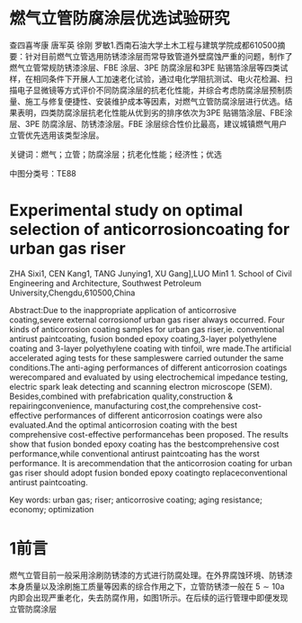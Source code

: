 # 燃气立管防腐涂层优选试验研究

查四喜岑康 唐军英 徐刚 罗敏1.西南石油大学土木工程与建筑学院成都610500摘要：针对目前燃气立管选用防锈漆涂层而常导致管道外壁腐蚀严重的问题，制作了燃气立管常规防锈漆涂层、FBE 涂层、3PE 防腐涂层和3PE 贴锡箔涂层等四类试样，在相同条件下开展人工加速老化试验，通过电化学阻抗测试、电火花检漏、扫描电子显微镜等方式评价不同防腐涂层的抗老化性能，并综合考虑防腐涂层预制质量、施工与修复便捷性、安装维护成本等因素，对燃气立管防腐涂层进行优选。结果表明，四类防腐涂层抗老化性能从优到劣的排序依次为3PE 贴锡箔涂层、FBE涂层、3PE 防腐涂层、防锈漆涂层。FBE 涂层综合性价比最高，建议城镇燃气用户立管优先选用该类型涂层。

关键词：燃气；立管；防腐涂层；抗老化性能；经济性；优选

中图分类号：TE88

# Experimental study on optimal selection of anticorrosioncoating for urban gas riser

ZHA Sixi1, CEN Kang1, TANG Junying1, XU Gang],LUO Min1 1. School of Civil Engineering and Architecture, Southwest Petroleum University,Chengdu,610500,China

Abstract:Due to the inappropriate application of anticorrosive coating,severe external corrosionof urban gas riser always occurred. Four kinds of anticorrosion coating samples for urban gas riser,ie. conventional antirust paintcoating, fusion bonded epoxy coating,3-layer polyethylene coating and 3-layer polyethylene coating with tinfoil, wre made.The artificial accelerated aging tests for these sampleswere carried outunder the same conditions.The anti-aging performances of different anticorrosion coatings werecompared and evaluated by using electrochemical impedance testing, electric spark leak detecting and scanning electron microscope (SEM). Besides,combined with prefabrication quality,construction & repairingconvenience, manufacturing cost,the comprehensive cost-effective performances of different anticorrosion coatings were also evaluated.And the optimal anticorrosion coating with the best comprehensive cost-effective performancehas been proposed. The results show that fusion bonded epoxy coating has the bestcomprehensive cost performance,while conventional antirust paintcoating has the worst performance. It is arecommendation that the anticorrosion coating for urban gas riser should adopt fusion bonded epoxy coatingto replaceconventional antirust paintcoating.

Key words: urban gas; riser; anticorrosive coating; aging resistance; economy; optimization

# 1前言

燃气立管目前一般采用涂刷防锈漆的方式进行防腐处理。在外界腐蚀环境、防锈漆本身质量以及涂刷施工质量等因素的综合作用之下，立管防锈漆一般在 $5 { \sim } 1 0 \mathrm { a }$ 内即会出现严重老化，失去防腐作用，如图1所示。在后续的运行管理中即便发现立管防腐涂层
